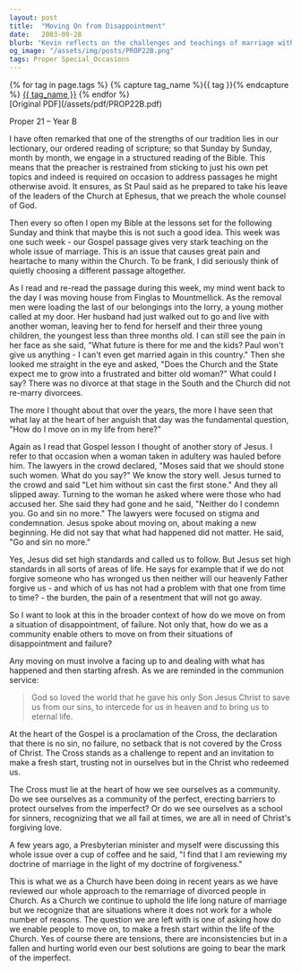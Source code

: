 ```yaml
---
layout: post
title:  "Moving On from Disappointment"
date:   2003-09-28
blurb: "Kevin reflects on the challenges and teachings of marriage within the church, drawing from the lectionary and personal experiences. He emphasizes the importance of facing disappointments and failures, and the role of the church in helping individuals to move on and make fresh starts, underpinned by the doctrine of forgiveness and the redemptive power of the Cross."
og_image: "/assets/img/posts/PROP22B.png"
tags: Proper Special_Occasions
---    
```

<div class="tag-pills">
  {% for tag in page.tags %}
    {% capture tag_name %}{{ tag }}{% endcapture %}
    <a href="{{ site.baseurl }}/tag/{{ tag_name }}" class="tag-pill">{{ tag_name }}</a>
  {% endfor %}
</div>
[Original PDF](/assets/pdf/PROP22B.pdf)

Proper 21 – Year B

I have often remarked that one of the strengths of our tradition lies in our lectionary, our ordered reading of scripture; so that Sunday by Sunday, month by month, we engage in a structured reading of the Bible. This means that the preacher is restrained from sticking to just his own pet topics and indeed is required on occasion to address passages he might otherwise avoid. It ensures, as St Paul said as he prepared to take his leave of the leaders of the Church at Ephesus, that we preach the whole counsel of God.

Then every so often I open my Bible at the lessons set for the following Sunday and think that maybe this is not such a good idea. This week was one such week - our Gospel passage gives very stark teaching on the whole issue of marriage. This is an issue that causes great pain and heartache to many within the Church. To be frank, I did seriously think of quietly choosing a different passage altogether.

As I read and re-read the passage during this week, my mind went back to the day I was moving house from Finglas to Mountmellick. As the removal men were loading the last of our belongings into the lorry, a young mother called at my door. Her husband had just walked out to go and live with another woman, leaving her to fend for herself and their three young children, the youngest less than three months old. I can still see the pain in her face as she said, "What future is there for me and the kids? Paul won't give us anything - I can't even get married again in this country." Then she looked me straight in the eye and asked, "Does the Church and the State expect me to grow into a frustrated and bitter old woman?" What could I say? There was no divorce at that stage in the South and the Church did not re-marry divorcees.

The more I thought about that over the years, the more I have seen that what lay at the heart of her anguish that day was the fundamental question, "How do I move on in my life from here?"

Again as I read that Gospel lesson I thought of another story of Jesus. I refer to that occasion when a woman taken in adultery was hauled before him. The lawyers in the crowd declared, "Moses said that we should stone such women. What do you say?" We know the story well. Jesus turned to the crowd and said "Let him without sin cast the first stone." And they all slipped away. Turning to the woman he asked where were those who had accused her. She said they had gone and he said, "Neither do I condemn you. Go and sin no more." The lawyers were focused on stigma and condemnation. Jesus spoke about moving on, about making a new beginning. He did not say that what had happened did not matter. He said, "Go and sin no more."

Yes, Jesus did set high standards and called us to follow. But Jesus set high standards in all sorts of areas of life. He says for example that if we do not forgive someone who has wronged us then neither will our heavenly Father forgive us - and which of us has not had a problem with that one from time to time? - the burden, the pain of a resentment that will not go away.

So I want to look at this in the broader context of how do we move on from a situation of disappointment, of failure. Not only that, how do we as a community enable others to move on from their situations of disappointment and failure?

Any moving on must involve a facing up to and dealing with what has happened and then starting afresh. As we are reminded in the communion service:

> God so loved the world that he gave his only Son Jesus Christ
to save us from our sins,
to intercede for us in heaven
and to bring us to eternal life.

At the heart of the Gospel is a proclamation of the Cross, the declaration that there is no sin, no failure, no setback that is not covered by the Cross of Christ. The Cross stands as a challenge to repent and an invitation to make a fresh start, trusting not in ourselves but in the Christ who redeemed us.

The Cross must lie at the heart of how we see ourselves as a community. Do we see ourselves as a community of the perfect, erecting barriers to protect ourselves from the imperfect? Or do we see ourselves as a school for sinners, recognizing that we all fail at times, we are all in need of Christ's forgiving love.

A few years ago, a Presbyterian minister and myself were discussing this whole issue over a cup of coffee and he said, "I find that I am reviewing my doctrine of marriage in the light of my doctrine of forgiveness."

This is what we as a Church have been doing in recent years as we have reviewed our whole approach to the remarriage of divorced people in Church. As a Church we continue to uphold the life long nature of marriage but we recognize that are situations where it does not work for a whole number of reasons. The question we are left with is one of asking how do we enable people to move on, to make a fresh start within the life of the Church. Yes of course there are tensions, there are inconsistencies but in a fallen and hurting world even our best solutions are going to bear the mark of the imperfect.
